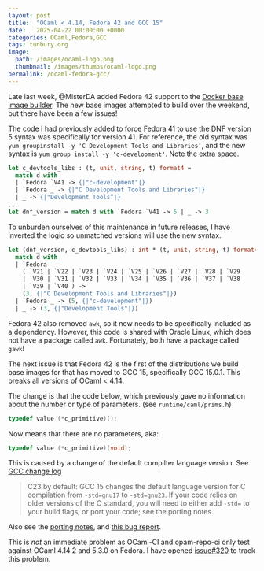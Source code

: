 ```yaml
---
layout: post
title:  "OCaml < 4.14, Fedora 42 and GCC 15"
date:   2025-04-22 00:00:00 +0000
categories: OCaml,Fedora,GCC
tags: tunbury.org
image:
  path: /images/ocaml-logo.png
  thumbnail: /images/thumbs/ocaml-logo.png
permalink: /ocaml-fedora-gcc/
---
```


Late last week, @MisterDA added Fedora 42 support to the [Docker base image builder](https://images.ci.ocaml.org). The new base images attempted to build over the weekend, but there have been a few issues!

The code I had previously added to force Fedora 41 to use the DNF version 5 syntax was specifically for version 41. For reference, the old syntax was `yum groupinstall -y 'C Development Tools and Libraries’`, and the new syntax is `yum group install -y 'c-development'`. Note the extra space.

```ocaml
let c_devtools_libs : (t, unit, string, t) format4 =
  match d with
  | `Fedora `V41 -> {|"c-development"|}
  | `Fedora _ -> {|"C Development Tools and Libraries"|}
  | _ -> {|"Development Tools”|}
...
let dnf_version = match d with `Fedora `V41 -> 5 | _ -> 3
```

To unburden ourselves of this maintenance in future releases, I have inverted the logic so unmatched versions will use the new syntax.

```ocaml
let (dnf_version, c_devtools_libs) : int * (t, unit, string, t) format4 =
  match d with
  | `Fedora
    ( `V21 | `V22 | `V23 | `V24 | `V25 | `V26 | `V27 | `V28 | `V29
    | `V30 | `V31 | `V32 | `V33 | `V34 | `V35 | `V36 | `V37 | `V38
    | `V39 | `V40 ) ->
    (3, {|"C Development Tools and Libraries"|})
  | `Fedora _ -> (5, {|"c-development"|})
  | _ -> (3, {|"Development Tools"|})
```

Fedora 42 also removed `awk`, so it now needs to be specifically included as a dependency. However, this code is shared with Oracle Linux, which does not have a package called `awk`. Fortunately, both have a package called `gawk`!

The next issue is that Fedora 42 is the first of the distributions we build base images for that has moved to GCC 15, specifically GCC 15.0.1. This breaks all versions of OCaml < 4.14.

The change is that the code below, which previously gave no information about the number or type of parameters. (see `runtime/caml/prims.h`)

```c
typedef value (*c_primitive)();
```

Now means that there are no parameters, aka:

```c
typedef value (*c_primitive)(void);
```

This is caused by a change of the default compilter language version. See [GCC change log](https://gcc.gnu.org/gcc-15/changes.html)

> C23 by default: GCC 15 changes the default language version for C compilation from `-std=gnu17` to `-std=gnu23`. If your code relies on older versions of the C standard, you will need to either add `-std=` to your build flags, or port your code; see the porting notes.

Also see the [porting notes](https://gcc.gnu.org/gcc-15/porting_to.html#c23), and [this bug report](https://gcc.gnu.org/bugzilla/show_bug.cgi?id=118112).

This is _not_ an immediate problem as OCaml-CI and opam-repo-ci only test against OCaml 4.14.2 and 5.3.0 on Fedora. I have opened [issue#320](https://github.com/ocurrent/docker-base-images/issues/320) to track this problem.


